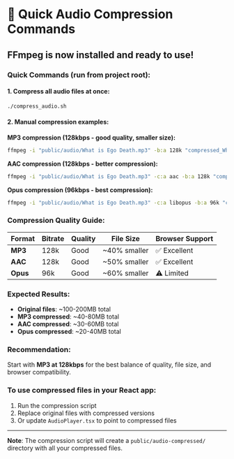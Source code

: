 # 🎵 Quick Audio Compression Commands

## **FFmpeg is now installed and ready to use!**

### **Quick Commands (run from project root):**

#### **1. Compress all audio files at once:**
```bash
./compress_audio.sh
```

#### **2. Manual compression examples:**

**MP3 compression (128kbps - good quality, smaller size):**
```bash
ffmpeg -i "public/audio/What is Ego Death.mp3" -b:a 128k "compressed_What is Ego Death.mp3"
```

**AAC compression (128kbps - better compression):**
```bash
ffmpeg -i "public/audio/What is Ego Death.mp3" -c:a aac -b:a 128k "compressed_What is Ego Death.m4a"
```

**Opus compression (96kbps - best compression):**
```bash
ffmpeg -i "public/audio/What is Ego Death.mp3" -c:a libopus -b:a 96k "compressed_What is Ego Death.opus"
```

### **Compression Quality Guide:**

| Format | Bitrate | Quality | File Size | Browser Support |
|--------|---------|---------|-----------|-----------------|
| **MP3** | 128k | Good | ~40% smaller | ✅ Excellent |
| **AAC** | 128k | Good | ~50% smaller | ✅ Excellent |
| **Opus** | 96k | Good | ~60% smaller | ⚠️ Limited |

### **Expected Results:**
- **Original files**: ~100-200MB total
- **MP3 compressed**: ~40-80MB total
- **AAC compressed**: ~30-60MB total  
- **Opus compressed**: ~20-40MB total

### **Recommendation:**
Start with **MP3 at 128kbps** for the best balance of quality, file size, and browser compatibility.

### **To use compressed files in your React app:**
1. Run the compression script
2. Replace original files with compressed versions
3. Or update `AudioPlayer.tsx` to point to compressed files

---

**Note**: The compression script will create a `public/audio-compressed/` directory with all your compressed files.
